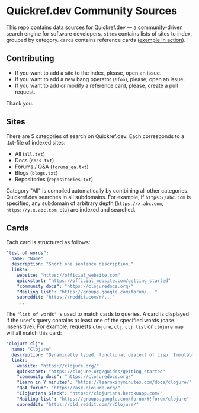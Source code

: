 # Quickref.dev Community Sources

This repo contains data sources for Quickref.dev — a community-driven search engine for software developers. `sites` contains lists of sites to index, grouped by category. `cards` contains reference cards ([example in action](https://quickref.dev/search?q=clojure&type=all)).

## Contributing

- If you want to add a site to the index, please, open an issue.
- If you want to add a new bang operator (`!foo`), please, open an issue.
- If you want to add or modify a reference card, please, create a pull request.

Thank you.

## Sites

There are 5 categories of search on Quickref.dev. Each corresponds to a .txt-file of indexed sites:

- All (`all.txt`)
- Docs (`docs.txt`)
- Forums / Q&A (`forums_qa.txt`)
- Blogs (`blogs.txt`)
- Repositories (`repositories.txt`)

Category "All" is compiled automatically by combining all other categories. Quickref.dev searches in all subdomains. For example, if `https://abc.com` is specified, any subdomain of arbitrary depth (`https://x.abc.com`, `https://y.x.abc.com`, etc) are indexed and searched.

## Cards

Each card is structured as follows:

``` yaml
"list of words":
  name: "Name"
  description: "Short one sentence description."
  links:
    website: "https://official_website.com"
    quickstart: "https://official_website.com/getting_started"
    "community docs": "https://clojuredocs.org/"
    "Mailing list": "https://groups.google.com/forum/..."
    subreddit: "https://reddit.com/r/..."
    ...
```

The `"list of words"` is used to match cards to queries. A card is displayed if the user's query contains at least one of the specified words (case insensitive). For example, requests `clojure`, `clj`, `clj list` or `clojure map` will all match this card:

``` yaml
"clojure clj":
  name: "Clojure"
  description: "Dynamically typed, functional dialect of Lisp. Immutable values, strong typing, hosted on JVM and other platforms."
  links:
    website: "https://clojure.org/"
    quickstart: "https://clojure.org/guides/getting_started"
    "community docs": "https://clojuredocs.org/"
    "Learn in Y minutes": "https://learnxinyminutes.com/docs/clojure/"
    "Q&A forum": "https://ask.clojure.org/"
    "Clojurians Slack": "https://clojurians.herokuapp.com/"
    "Mailing list": "https://groups.google.com/forum/#!forum/clojure"
    subreddit: "https://old.reddit.com/r/Clojure/"
```
